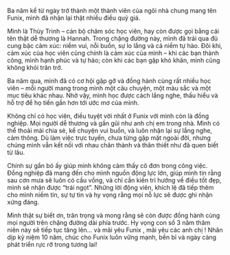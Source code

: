 Ba năm kể từ ngày trở thành một thành viên của ngôi nhà chung mang tên Funix, mình đã nhận lại thật nhiều điều quý giá.

Mình là Thùy Trinh – cán bộ chăm sóc học viên, hay còn được gọi bằng cái tên thật dễ thương là Hannah. Trong chặng đường này, mình đã trải qua đủ cung bậc cảm xúc: niềm vui, nỗi buồn, sự lo lắng và cả niềm tự hào. Đôi khi, cảm xúc của học viên cũng chính là cảm xúc của mình – khi các bạn thành công, mình hạnh phúc và tự hào; còn khi các bạn gặp khó khăn, mình cũng không khỏi trăn trở.

Ba năm qua, mình đã có cơ hội gặp gỡ và đồng hành cùng rất nhiều học viên – mỗi người mang trong mình một câu chuyện, một màu sắc và một mục tiêu khác nhau. Nhờ vậy, mình học được cách lắng nghe, thấu hiểu và hỗ trợ để họ tiến gần hơn tới ước mơ của mình.





Không chỉ có học viên, điều tuyệt vời nhất ở Funix với mình còn là đồng nghiệp. Mọi người dễ thương và gần gũi như anh chị em trong nhà. Mình có thể thoải mái chia sẻ, kể chuyện vui buồn, và luôn nhận lại sự lắng nghe, cảm thông. Dù làm việc trực tuyến, chưa từng gặp mặt ngoài đời, nhưng chúng mình vẫn kết nối với nhau chân thành và thân thiết như đã quen biết từ lâu.

Chính sự gắn bó ấy giúp mình không cảm thấy cô đơn trong công việc. Đồng nghiệp đã mang đến cho mình nguồn động lực lớn, giúp mình tin rằng sau cơn mưa sẽ luôn có cầu vồng, và chỉ cần kiên trì hướng về điều tốt đẹp, mình sẽ nhận được “trái ngọt”. Những lời động viên, khích lệ đã tiếp thêm cho mình niềm tin, sự tự tin và hy vọng rằng mọi nỗ lực sẽ được ghi nhận xứng đáng.






Mình thật sự biết ơn, trân trọng và mong rằng sẽ còn được đồng hành cùng mọi người trên chặng đường dài phía trước. Hy vọng con số 3 năm thâm niên này sẽ tiếp tục tăng lên… và mãi yêu Funix , mãi yêu các anh chị !
Nhân dịp kỷ niệm 10 năm, chúc cho Funix luôn vững mạnh, bền bỉ và ngày càng phát triển rực rỡ trong tương lai!
